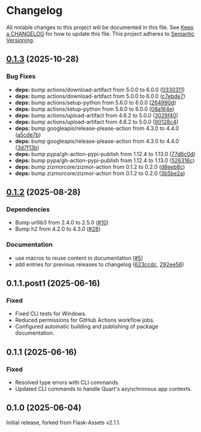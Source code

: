 # Changelog

All notable changes to this project will be documented in this file. See [Keep a
CHANGELOG](http://keepachangelog.com/) for how to update this file. This project
adheres to [Semantic Versioning](http://semver.org/).

## [0.1.3](https://github.com/sgerrand/quart-assets/compare/v0.1.2...v0.1.3) (2025-10-28)


### Bug Fixes

* **deps:** bump actions/download-artifact from 5.0.0 to 6.0.0 ([0330311](https://github.com/sgerrand/quart-assets/commit/03303113baa9388f33050e15f361fa7cdb7a98f5))
* **deps:** bump actions/download-artifact from 5.0.0 to 6.0.0 ([c7ebde7](https://github.com/sgerrand/quart-assets/commit/c7ebde7cf332bb65b366dc5e7ad851ab9a61046c))
* **deps:** bump actions/setup-python from 5.6.0 to 6.0.0 ([264990d](https://github.com/sgerrand/quart-assets/commit/264990df6afc5521d44c50938243c359b178bc78))
* **deps:** bump actions/setup-python from 5.6.0 to 6.0.0 ([08a164e](https://github.com/sgerrand/quart-assets/commit/08a164ee3cd796931c8e8fb5645dd55eb2117f0e))
* **deps:** bump actions/upload-artifact from 4.6.2 to 5.0.0 ([3028f40](https://github.com/sgerrand/quart-assets/commit/3028f403ff798686113e5a468e5e18ac808bb83b))
* **deps:** bump actions/upload-artifact from 4.6.2 to 5.0.0 ([90128c4](https://github.com/sgerrand/quart-assets/commit/90128c490f41319159f6132c2114f0a521f254b7))
* **deps:** bump googleapis/release-please-action from 4.3.0 to 4.4.0 ([a5cde7b](https://github.com/sgerrand/quart-assets/commit/a5cde7bdd32b9acb3ebc16820b6f67f474653145))
* **deps:** bump googleapis/release-please-action from 4.3.0 to 4.4.0 ([3d7f13b](https://github.com/sgerrand/quart-assets/commit/3d7f13b31e8e252464785bb8e33cc4ca1e17f556))
* **deps:** bump pypa/gh-action-pypi-publish from 1.12.4 to 1.13.0 ([77d6c0d](https://github.com/sgerrand/quart-assets/commit/77d6c0d096f6c4cda7441a8f5f62af1be1318425))
* **deps:** bump pypa/gh-action-pypi-publish from 1.12.4 to 1.13.0 ([526316c](https://github.com/sgerrand/quart-assets/commit/526316c32f3b9fa2058697ddca538deaf60ac793))
* **deps:** bump zizmorcore/zizmor-action from 0.1.2 to 0.2.0 ([d8eeb8c](https://github.com/sgerrand/quart-assets/commit/d8eeb8cb56757ad50fcb02fd8d1b877d55e22f08))
* **deps:** bump zizmorcore/zizmor-action from 0.1.2 to 0.2.0 ([3b5be2a](https://github.com/sgerrand/quart-assets/commit/3b5be2a7167ea02260a8c726d206335f7ed606be))

## [0.1.2](https://github.com/sgerrand/quart-assets/compare/0.1.1...v0.1.2) (2025-08-28)

### Dependencies

* Bump urllib3 from 2.4.0 to 2.5.0 ([#10](https://github.com/sgerrand/quart-assets/pull/10))
* Bump h2 from 4.2.0 to 4.3.0 ([#28](https://github.com/sgerrand/quart-assets/pull/28))

### Documentation

* use macros to reuse content in documentation ([#5](https://github.com/sgerrand/quart-assets/pull/5))
* add entries for previous releases to changelog ([623ccdc](https://github.com/sgerrand/quart-assets/commit/623ccdcf29ec61915759ab2146702107a5f72dd8), [292ee56](https://github.com/sgerrand/quart-assets/commit/292ee5656a5e7a3c7a1d12707e4e0dfa6c33bf0a))

## 0.1.1.post1 (2025-06-16)

### Fixed

- Fixed CLI tests for Windows.
- Reduced permissions for GitHub Actions workflow jobs.
- Configured automatic building and publishing of package documentation.

## 0.1.1 (2025-06-16)

### Fixed

- Resolved type errors with CLI commands.
- Updated CLI commands to handle Quart's asynchronous app contexts.

## 0.1.0 (2025-06-04)

Initial release, forked from Flask-Assets v2.1.1.
